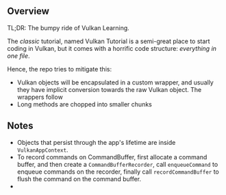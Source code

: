 ## Overview

TL;DR: The bumpy ride of Vulkan Learning.

The *classic* tutorial, named Vulkan Tutorial is a semi-great place to start coding in Vulkan, but it comes with a horrific code structure: *everything in one file*.

Hence, the repo tries to mitigate this:

- Vulkan objects will be encapsulated in a custom wrapper, and usually they have implicit conversion towards the raw Vulkan object. The wrappers follow 
- Long methods are chopped into smaller chunks

## Notes

- Objects that persist through the app's lifetime are inside `VulkanAppContext`.
- To record commands on CommandBuffer, first allocate a command buffer, and then create a `CommandBufferRecorder`, call `enqueueCommand` to enqueue commands on the recorder, finally call `recordCommandBuffer` to flush the command on the command buffer.
-  
